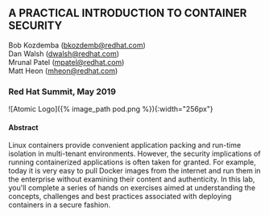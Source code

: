 ## A PRACTICAL INTRODUCTION TO CONTAINER SECURITY

Bob Kozdemba (bkozdemb@redhat.com)
<br>
Dan Walsh (dwalsh@redhat.com)
<br>
Mrunal Patel (mpatel@redhat.com)
<br>
Matt Heon (mheon@redhat.com)

### Red Hat Summit, May 2019

![Atomic Logo]({% image_path pod.png %}){:width="256px"}

#### Abstract
Linux containers provide convenient application packing and run-time isolation in multi-tenant environments. However, the security implications of running containerized applications is often taken for granted. For example, today it is very easy to pull Docker images from the internet and run them in the enterprise without examining their content and authenticity. In this lab, you'll complete a series of hands on exercises aimed at understanding the concepts, challenges and best practices associated with deploying containers in a secure fashion.


